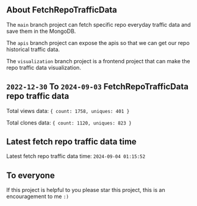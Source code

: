 ## About FetchRepoTrafficData

The `main` branch project can fetch specific repo everyday traffic data and save them in the MongoDB.

The `apis` branch project can expose the apis so that we can get our repo historical traffic data.

The `visualization` branch project is a frontend project that can make the repo traffic data visualization.

## `2022-12-30` To `2024-09-03` FetchRepoTrafficData repo traffic data

Total views data: `{ count: 1758, uniques: 401 }`

Total clones data: `{ count: 1120, uniques: 823 }`

## Latest fetch repo traffic data time

Latest fetch repo traffic data time: `2024-09-04 01:15:52`

## To everyone

If this project is helpful to you please star this project, this is an encouragement to me `:)`



